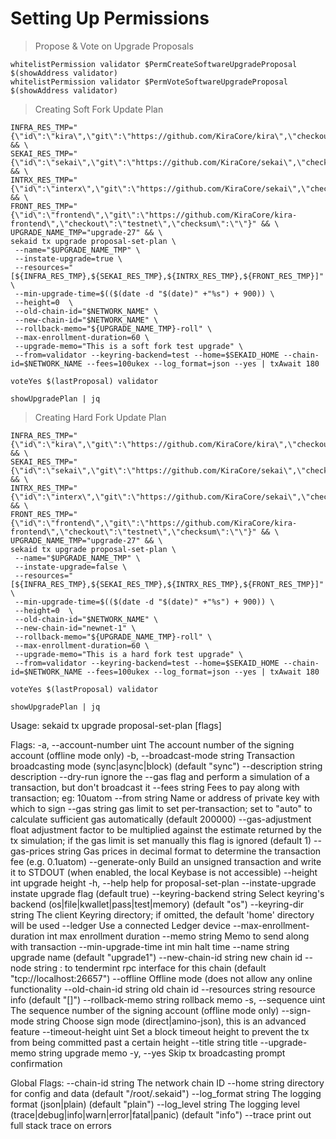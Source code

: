 
# Setting Up Permissions

> Propose & Vote on Upgrade Proposals

```
whitelistPermission validator $PermCreateSoftwareUpgradeProposal $(showAddress validator)
whitelistPermission validator $PermVoteSoftwareUpgradeProposal $(showAddress validator) 
```

> Creating Soft Fork Update Plan

```
INFRA_RES_TMP="{\"id\":\"kira\",\"git\":\"https://github.com/KiraCore/kira\",\"checkout\":\"testnet\",\"checksum\":\"\"}" && \
SEKAI_RES_TMP="{\"id\":\"sekai\",\"git\":\"https://github.com/KiraCore/sekai\",\"checkout\":\"master\",\"checksum\":\"\"}" && \
INTRX_RES_TMP="{\"id\":\"interx\",\"git\":\"https://github.com/KiraCore/sekai\",\"checkout\":\"master\",\"checksum\":\"\"}" && \
FRONT_RES_TMP="{\"id\":\"frontend\",\"git\":\"https://github.com/KiraCore/kira-frontend\",\"checkout\":\"testnet\",\"checksum\":\"\"}" && \
UPGRADE_NAME_TMP="upgrade-27" && \
sekaid tx upgrade proposal-set-plan \
 --name="$UPGRADE_NAME_TMP" \
 --instate-upgrade=true \
 --resources="[${INFRA_RES_TMP},${SEKAI_RES_TMP},${INTRX_RES_TMP},${FRONT_RES_TMP}]" \
 --min-upgrade-time=$(($(date -d "$(date)" +"%s") + 900)) \
 --height=0  \
 --old-chain-id="$NETWORK_NAME" \
 --new-chain-id="$NETWORK_NAME" \
 --rollback-memo="${UPGRADE_NAME_TMP}-roll" \
 --max-enrollment-duration=60 \
 --upgrade-memo="This is a soft fork test upgrade" \
 --from=validator --keyring-backend=test --home=$SEKAID_HOME --chain-id=$NETWORK_NAME --fees=100ukex --log_format=json --yes | txAwait 180

voteYes $(lastProposal) validator

showUpgradePlan | jq
```

> Creating Hard Fork Update Plan

```
INFRA_RES_TMP="{\"id\":\"kira\",\"git\":\"https://github.com/KiraCore/kira\",\"checkout\":\"testnet\",\"checksum\":\"\"}" && \
SEKAI_RES_TMP="{\"id\":\"sekai\",\"git\":\"https://github.com/KiraCore/sekai\",\"checkout\":\"master\",\"checksum\":\"\"}" && \
INTRX_RES_TMP="{\"id\":\"interx\",\"git\":\"https://github.com/KiraCore/sekai\",\"checkout\":\"master\",\"checksum\":\"\"}" && \
FRONT_RES_TMP="{\"id\":\"frontend\",\"git\":\"https://github.com/KiraCore/kira-frontend\",\"checkout\":\"testnet\",\"checksum\":\"\"}" && \
UPGRADE_NAME_TMP="upgrade-27" && \
sekaid tx upgrade proposal-set-plan \
 --name="$UPGRADE_NAME_TMP" \
 --instate-upgrade=false \
 --resources="[${INFRA_RES_TMP},${SEKAI_RES_TMP},${INTRX_RES_TMP},${FRONT_RES_TMP}]" \
 --min-upgrade-time=$(($(date -d "$(date)" +"%s") + 900)) \
 --height=0  \
 --old-chain-id="$NETWORK_NAME" \
 --new-chain-id="newnet-1" \
 --rollback-memo="${UPGRADE_NAME_TMP}-roll" \
 --max-enrollment-duration=60 \
 --upgrade-memo="This is a hard fork test upgrade" \
 --from=validator --keyring-backend=test --home=$SEKAID_HOME --chain-id=$NETWORK_NAME --fees=100ukex --log_format=json --yes | txAwait 180

voteYes $(lastProposal) validator

showUpgradePlan | jq
```

Usage:
  sekaid tx upgrade proposal-set-plan [flags]

Flags:
  -a, --account-number uint           The account number of the signing account (offline mode only)
  -b, --broadcast-mode string         Transaction broadcasting mode (sync|async|block) (default "sync")
      --description string            description
      --dry-run                       ignore the --gas flag and perform a simulation of a transaction, but don't broadcast it      --fees string                   Fees to pay along with transaction; eg: 10uatom
      --from string                   Name or address of private key with which to sign
      --gas string                    gas limit to set per-transaction; set to "auto" to calculate sufficient gas automatically (default 200000)
      --gas-adjustment float          adjustment factor to be multiplied against the estimate returned by the tx simulation; if the gas limit is set manually this flag is ignored  (default 1)
      --gas-prices string             Gas prices in decimal format to determine the transaction fee (e.g. 0.1uatom)
      --generate-only                 Build an unsigned transaction and write it to STDOUT (when enabled, the local Keybase is not accessible)
      --height int                    upgrade height
  -h, --help                          help for proposal-set-plan
      --instate-upgrade               instate upgrade flag (default true)
      --keyring-backend string        Select keyring's backend (os|file|kwallet|pass|test|memory) (default "os")
      --keyring-dir string            The client Keyring directory; if omitted, the default 'home' directory will be used
      --ledger                        Use a connected Ledger device
      --max-enrollment-duration int   max enrollment duration
      --memo string                   Memo to send along with transaction
      --min-upgrade-time int          min halt time
      --name string                   upgrade name (default "upgrade1")
      --new-chain-id string           new chain id
      --node string                   <host>:<port> to tendermint rpc interface for this chain (default "tcp://localhost:26657")
      --offline                       Offline mode (does not allow any online functionality
      --old-chain-id string           old chain id
      --resources string              resource info (default "[]")
      --rollback-memo string          rollback memo
  -s, --sequence uint                 The sequence number of the signing account (offline mode only)
      --sign-mode string              Choose sign mode (direct|amino-json), this is an advanced feature
      --timeout-height uint           Set a block timeout height to prevent the tx from being committed past a certain height      --title string                  title
      --upgrade-memo string           upgrade memo
  -y, --yes                           Skip tx broadcasting prompt confirmation

Global Flags:
      --chain-id string     The network chain ID
      --home string         directory for config and data (default "/root/.sekaid")
      --log_format string   The logging format (json|plain) (default "plain")
      --log_level string    The logging level (trace|debug|info|warn|error|fatal|panic) (default "info")
      --trace               print out full stack trace on errors